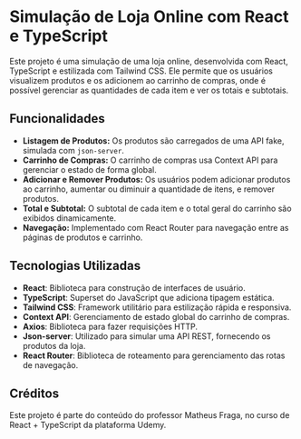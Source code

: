 # Simulação de Loja Online com React e TypeScript

Este projeto é uma simulação de uma loja online, desenvolvida com React, TypeScript e estilizada com Tailwind CSS. Ele permite que os usuários visualizem produtos e os adicionem ao carrinho de compras, onde é possível gerenciar as quantidades de cada item e ver os totais e subtotais.

## Funcionalidades

- **Listagem de Produtos:** Os produtos são carregados de uma API fake, simulada com `json-server`.
- **Carrinho de Compras:** O carrinho de compras usa Context API para gerenciar o estado de forma global.
- **Adicionar e Remover Produtos:** Os usuários podem adicionar produtos ao carrinho, aumentar ou diminuir a quantidade de itens, e remover produtos.
- **Total e Subtotal:** O subtotal de cada item e o total geral do carrinho são exibidos dinamicamente.
- **Navegação:** Implementado com React Router para navegação entre as páginas de produtos e carrinho.

## Tecnologias Utilizadas

- **React**: Biblioteca para construção de interfaces de usuário.
- **TypeScript**: Superset do JavaScript que adiciona tipagem estática.
- **Tailwind CSS**: Framework utilitário para estilização rápida e responsiva.
- **Context API**: Gerenciamento de estado global do carrinho de compras.
- **Axios**: Biblioteca para fazer requisições HTTP.
- **Json-server**: Utilizado para simular uma API REST, fornecendo os produtos da loja.
- **React Router**: Biblioteca de roteamento para gerenciamento das rotas de navegação.

## Créditos

Este projeto é parte do conteúdo do professor Matheus Fraga, no curso de React + TypeScript da plataforma Udemy.
